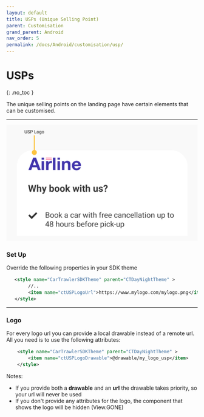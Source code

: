```yaml
---
layout: default
title: USPs (Unique Selling Point)
parent: Customisation
grand_parent: Android
nav_order: 5
permalink: /docs/Android/customisation/usp/
---
```


# USPs

{: .no_toc }

The unique selling points on the landing page have certain elements that can be customised. 

---

![](/uploads/usp_banner.svg)

### Set Up

Override the following properties in your SDK theme
```xml
   <style name="CarTrawlerSDKTheme" parent="CTDayNightTheme" >
        //..
        <item name="ctUSPLogoUrl">https://www.mylogo.com/mylogo.png</item>
   </style>
```   
---

### Logo

For every logo url you can provide a local drawable instead of a remote url. All you need is to
use the following attributes:

```xml
    <style name="CarTrawlerSDKTheme" parent="CTDayNightTheme" >
        <item name="ctUSPLogoDrawable">@drawable/my_logo_usp</item>
    </style>
```

Notes: 
* If you provide both a <b>drawable</b> and an <b>url</b> the drawable takes priority, so your url will never be used
* If you don't provide any attributes for the logo, the component that shows the logo will be hidden (View.GONE) 